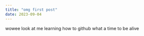 ```yaml
---
title: "omg first post"
date: 2023-09-04
---
```


wowee look at me learning how to github what a time to be alive 
